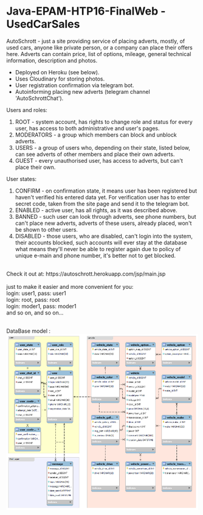 # Java-EPAM-HTP16-FinalWeb - UsedCarSales

AutoSchrott - just a site providing service of placing adverts, mostly, of used cars, anyone like private person, or a company can place their offers here. Adverts can contain price, list of options, mileage, general technical information, description and photos.

- Deployed on Heroku (see below).
- Uses Cloudinary for storing photos.
- User registration confirmation via telegram bot.
- Autoinforming placing new adverts (telegram channel 'AutoSchrottChat').

Users and roles:
1. ROOT - system account, has rights to change role and status for every user, has access to both administrative and user's pages.
2. MODERATORS - a group which members can block and unblock adverts.
3. USERS - a group of users who, depending on their state, listed below, can see adverts of other members and place their own adverts.
4. GUEST - every unauthorised user, has access to adverts, but can't place their own.

User states:
1. CONFIRM - on confirmation state, it means user has been registered but haven't verified his entered data yet. For verification user has to enter secret code, taken from the site page and send it to the telegram bot.
2. ENABLED - active user, has all rights, as it was described above.
3. BANNED - such user can look through adverts, see phone numbers, but can't place new adverts, adverts of these users, already placed, won't be shown to other users.
4. DISABLED - those users, who are disabled, can't login into the system, their accounts blocked, such accounts will ever stay at the database what means they'll never be able to register again due to policy of unique e-main and phone number, it's better not to get blocked.

<br>
Check it out at: 
https://autoschrott.herokuapp.com/jsp/main.jsp
<br>
<br>
just to make it easier and more convenient for you:<br>
login: user1, pass: user1<br>
login: root, pass: root<br>
login: moder1, pass: moder1<br>
and so on, and so on...
<br>
<br>

DataBase model :
<img src="/src/main/resources/db_model.png" alt="database model">
